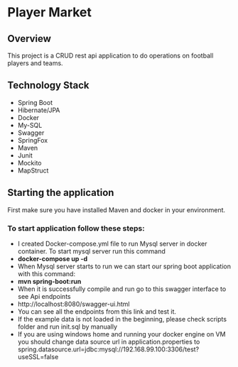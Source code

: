 # Player Market
## Overview

This project is a CRUD rest api application to do operations on football players and teams.

## Technology Stack

- Spring Boot
- Hibernate/JPA
- Docker
- My-SQL
- Swagger
- SpringFox
- Maven
- Junit
- Mockito
- MapStruct

## Starting the application
First make sure you have installed Maven and docker in your environment.

### To start application follow these steps:
- I created Docker-compose.yml file to run Mysql server in docker container. To start mysql server run this command
- **docker-compose up -d**
- When Mysql server starts to run we can start our spring boot application with this command:
- **mvn spring-boot:run** 
- When it is successfully compile and run go to this swagger interface to see Api endpoints
- http://localhost:8080/swagger-ui.html
- You can see all the endpoints from this link and test it.
- If the example data is not loaded in the beginning, please check scripts folder and run init.sql by manually
- If you are using windows home and running your docker engine on VM you should change data source url in application.properties to spring.datasource.url=jdbc:mysql://192.168.99.100:3306/test?useSSL=false

